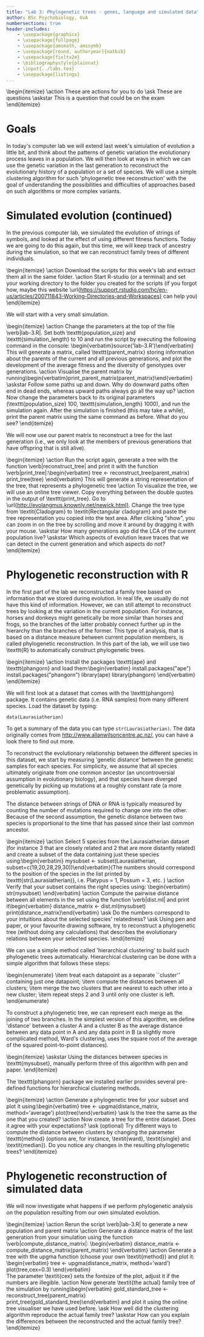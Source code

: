 ```yaml
---
title: "Lab 3: Phylogenetic trees - genes, language and simulated data"
author: BSc Psychobiology, UvA
numbersections: true
header-includes:
    - \usepackage{graphicx}
    - \usepackage{fullpage}
    - \usepackage{amsmath, amssymb}
    - \usepackage[round, authoryear]{natbib}
    - \usepackage{fixltx2e}
    - \bibliographystyle{plainnat}
    - \input{../labs.tex}
    - \usepackage{listings}
...
```


\begin{itemize}
\action These are actions for you to do
\ask These are questions
\askstar This is a question that could be on the exam
\end{itemize}

# Goals

In today's computer lab we will extend last week's simulation of evolution a little bit, and think about the patterns of genetic variation the evolutionary process leaves in a population. We will then look at ways in which we can use the genetic variation in the last generation to reconstruct the evolutionary history of a population or a set of species. We will use a simple clustering algorithm for such 'phylogenetic tree reconstruction' with the goal of understanding the possibilities and difficulties of approaches based on such algorithms or more complex variants.

# Simulated evolution (continued)

In the previous computer lab, we simulated the evolution of strings of symbols, and looked at the effect of using different fitness functions. Today we are going to do this again, but this time, we will keep track of ancestry during the simulation, so that we can reconstruct family trees of different individuals.

\begin{itemize}
\action Download the scripts for this week's lab and extract them all in the same folder.
\action Start R-studio (or a terminal) and set your working directory to the folder you created for the scripts (if you forgot how, maybe this website \url{https://support.rstudio.com/hc/en-us/articles/200711843-Working-Directories-and-Workspaces} can help you)
\end{itemize}

We will start with a very small simulation. 

\begin{itemize}
\action Change the parameters at the top of the file \verb|lab-3.R|. Set both \texttt{population\_size} and \texttt{simulation\_length} to 10 and run the script by executing the following command in the console: \begin{verbatim}source('lab-3.R')\end{verbatim}
This will generate a matrix, called \texttt{parent\_matrix} storing information about the parents of the current and all previous generations, and plot the development of the average fitness and the diversity of genotypes over generations.
\action Visualise the parent matrix by running\begin{verbatim}print_parent_matrix(parent_matrix)\end{verbatim}
\askstar Follow some paths up and down. Why do downward paths often end in dead ends, whereas upward paths always go all the way up?
\action Now change the parameters back to its original parameters (\texttt{population\_size} 100, \texttt{simulation\_length} 1000), and run the simulation again. After the simulation is finished (this may take a while), print the parent matrix using the same command as before. What do you see?
\end{itemize}

We will now use our parent matrix to reconstruct a tree for the last generation (i.e., we only look at the members of previous generations that have offspring that is still alive).

\begin{itemize}
\action Run the script again, generate a tree with the function \verb|reconstruct_tree| and print it with the function \verb|print_tree|:\begin{verbatim}
        tree <- reconstruct_tree(parent_matrix)
        print_tree(tree)
        \end{verbatim} This will generate a string representation of the tree, that represents a phylogenetic tree
\action To visualize the tree, we will use an online tree viewer. Copy everything between the double quotes in the output of \texttt{print\_tree}. Go to \url{http://evolangmus.knownly.net/newick.html}. Change the tree type from \textit{Cladogram} to \textit{Rectangular cladogram} and paste the tree representation you copied into the text area. After clicking "show", you can zoom in on the tree by scrolling and move it around by dragging it with your mouse.
\askstar How many generations ago did the LCA of the current population live?
\askstar Which aspects of evolution leave traces that we can detect in the current generation and which aspects do not?
\end{itemize}

# Phylogenetic reconstruction with R

In the first part of the lab we reconstructed a family tree based on information that we stored during evolution. In real life, we usually do not have this kind of information. However, we can still attempt to reconstruct trees by looking at the variation in the current population. For instance, horses and donkeys might genetically be more similar than horses and frogs, so the branches of the latter probably connect further up in the hierarchy than the branches of the former. This type of analysis, that is based on a distance measure between current population members, is called phylogenetic reconstruction. In this part of the lab, we will use two \texttt{R} to automatically construct phylogenetic trees.

\begin{itemize}
    \action Install the packages \texttt{ape} and \texttt{phangorn} and load them:\begin{verbatim}
    install.packages("ape")
    install.packages("phangorn")
    library(ape)
    library(phangorn)
    \end{verbatim}
\end{itemize}

We will first look at a dataset that comes with the \texttt{phangorn} package. It contains genetic data (i.e. RNA samples) from many different species. Load the dataset by typing:

`data(Laurasiatherian)`

To get a summary of the data you can type `str(Laurasiatherian)`. The data originally comes from  <http://www.allanwilsoncentre.ac.nz/>, you can have a look there to find out more.

To reconstruct the evolutionary relationship between the different species in this dataset, we start by measuring 'genetic distance' between the genetic samples for each species. For simplicity, we assume that all species ultimately originate from one common ancestor (an uncontroversial assumption in evolutionary biology), and that species have diverged genetically by picking up mutations at a roughly constant rate (a more problematic assumption). 

The distance between strings of DNA or RNA is typically measured by counting the number of mutations required to change one into the other. Because of the second assumption, the genetic distance between two species is proportional to the time that has passed since their last common ancestor.

\begin{itemize}
    \action Select 5 species from the Laurasiatherian dataset  (for instance 3 that are closely related and 2 that are more distantly related) and create a subset of the data containing just these species using:\begin{verbatim}
    mysubset <- subset(Laurasiatherian, subset=c(19,20,28,29,30))\end{verbatim}(The numbers should correspond to the position of the species in the list printed by \texttt{str(Laurasiatherian)}, i.e. Platypus = 1, Possum = 3, etc. )
    \action Verify that your subset contains the right species using:
    \begin{verbatim}
    str(mysubset)
    \end{verbatim}
    \action Compute the pairwise distance between all elements in the set using the function \verb|dist.ml| and print it\begin{verbatim}
    distance_matrix <- dist.ml(mysubset)
    print(distance_matrix)\end{verbatim}
    \ask Do the numbers correspond to your intuitions about the selected species' relatedness?
    \ask Using pen and paper, or your favourite drawing software, try to reconstruct a phylogenetic tree (without doing any calculations) that describes the evolutionary relations between your selected species.
\end{itemize}

We can use a simple method called 'hierarchical clustering' to build such phylogenetic trees automatically. Hierarchical clustering can be done with a simple algorithm that follows these steps:

\begin{enumerate}
\item treat each datapoint as a separate ``cluster'' containing just one datapoint;
\item compute the distances between all clusters;
\item merge the two clusters that are nearest to each other into a new cluster;
\item repeat steps 2 and 3 until only one cluster is left. 
\end{enumerate}

To construct a phylogenetic tree, we can represent each merge as the joining of two branches. In the simplest version of this algorithm, we define 'distance' between a cluster A and a cluster B as the average distance between any data point in A and any data point in B (a slightly more complicated method, Ward's clustering, uses the square root of the average of the squared point-to-point distances).

\begin{itemize}
	\askstar Using the distances between species in \texttt{mysubset}, manually perform three of this algorithm with pen and paper.
\end{itemize}

The \texttt{phangorn} package we installed earlier provides several pre-defined functions for hierarchical clustering methods. 

\begin{itemize}
    \action Generate a phylogenetic tree for your subset and plot it using:\begin{verbatim}
    tree <- upgma(distance_matrix, method='average')
    plot(tree)\end{verbatim}
\ask Is the tree the same as the one that you created?
\action Now create a tree for the entire dataset. Does it agree with your expectations?
\ask (optional) Try different ways to compute the distance between clusters by changing the parameter \texttt{method} (options are, for instance, \textit{ward}, \textit{single} and \textit{median}). Do you notice any changes in the resulting phylogenetic trees?
\end{itemize}

# Phylogenetic reconstruction of simulated data

We will now investigate what happens if we perform phylogenetic analysis on the population resulting from our own simulated evolution.

\begin{itemize}
    \action Rerun the script \verb|lab-3.R| to generate a new population and parent matrix
    \action Generate a distance matrix of the last generation from your simulation using the function \verb|compute_distance_matrix|:
    \begin{verbatim}
    distance_matrix <- compute_distance_matrix(parent_matrix)
    \end{verbatim}
    \action Generate a tree with the upgma function (choose your own \textit{method}) and plot it:
    \begin{verbatim}
    tree <- upgma(distance_matrix, method='ward')
    plot(tree,cex=0.3)
    \end{verbatim}    
    The parameter \textit{cex} sets the fontsize of the plot, adjust it if the numbers are illegible.
    \action Now generate \textit{the actual} family tree of the simulation by running\begin{verbatim}
    gold_standard_tree <- reconstruct_tree(parent_matrix)
    print_tree(gold_standard_tree)\end{verbatim} and plot it using the online tree visualiser we have used before.
    \ask How well did the clustering algorithm reproduce the actual family tree?
    \askstar How can you explain the differences between the reconstructed and the actual family tree?
\end{itemize}
